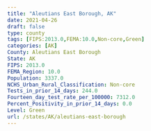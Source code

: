 ```yaml
---
title: "Aleutians East Borough, AK"
date: 2021-04-26
draft: false
type: county
tags: [FIPS:2013.0,FEMA:10.0,Non-core,Green]
categories: [AK]
County: Aleutians East Borough
State: AK
FIPS: 2013.0
FEMA_Region: 10.0
Population: 3337.0
NCHS_Urban_Rural_Classification: Non-core
Tests_in_prior_14_days: 244.0
Fourteen_day_test_rate_per_100000: 7312.0
Percent_Positivity_in_prior_14_days: 0.0
Level: Green
url: /states/AK/aleutians-east-borough
---
```



